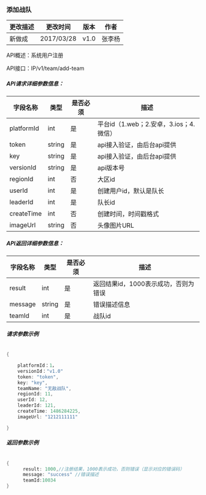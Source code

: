 ### 添加战队


| 更改描述 | 更改时间 | 版本 | 作者 |
|--------|--------|--------|--------|
| 新做成| 2017/03/28  |v1.0|张李杨|


API概述：系统用户注册

API接口：IP/v1/team/add-team




##### API请求详细参数信息：


| 字段名称 | 类型 |是否必须|描述|
|--------|--------|--------|--------|
|  platformId |    int    |是|平台id（1.web；2.安卓，3.ios；4.微信）|
|  token |   string |是|api接入验证，由后台api提供|
|  key |   string |是|api接入验证，由后台api提供|
|  versionId |   string |是|api版本号|
|  regionId |   int |否|大区id|
|  userId |   int |是|创建用户id，默认是队长|
|  leaderId |   int |是|队长id|
|  createTime |   int |否|创建时间，时间戳格式|
|  imageUrl |   string |否|头像图片URL|







##### API返回详细参数信息：


| 字段名称 | 类型 |是否必须|描述|
|--------|--------|--------|--------|
|  result |    int    |是|返回结果id，1000表示成功，否则为错误|
|  message |   string |是|错误描述信息|
|  teamId |   int |是|战队id|


##### 请求参数示例


```go

{

    platformId：1，
    versionId："v1.0"
    token: "token",
    key: "key",
    teamName: "无敌战队",
    regionId: 11,
    userId: 12,
    leaderId: 121,
    createTime: 1486284225,
    imageUrl: "1212111111"

}

```

##### 返回参数示例



```go

{
      result: 1000,//注册结果，1000表示成功，否则错误（显示对应的错误码）
      message: "success" //错误描述
      teamId:10034
}

```